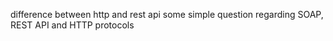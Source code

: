 difference between http and rest api
some simple question regarding SOAP, REST API and HTTP protocols
